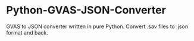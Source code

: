 # Python-GVAS-JSON-Converter
GVAS to JSON converter written in pure Python. Convert .sav files to .json format and back.
